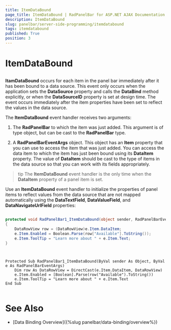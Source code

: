 ```yaml
---
title: ItemDataBound
page_title: ItemDataBound | RadPanelBar for ASP.NET AJAX Documentation
description: ItemDataBound
slug: panelbar/server-side-programming/itemdatabound
tags: itemdatabound
published: True
position: 3
---
```


# ItemDataBound



## 

**ItamDataBound** occurs for each item in the panel bar immediately after it has been bound to a data source. This event only occurs when the application sets the **DataSource** property and calls the **DataBind** method explicitly, or when the **DataSourceID** property is set at design time. The event occurs immediately after the item properties have been set to reflect the values in the data source.

The **ItemDataBound** event handler receives two arguments:

1. The **RadPanelBar** to which the item was just added. This argument is of type object, but can be cast to the **RadPanelBar** type.

1. A **RadPanelBarEventArgs** object. This object has an **Item** property that you can use to access the item that was just added. You can access the data item to which the item has just been bound using its **DataItem** property. The value of **DataItem** should be cast to the type of items in the data source so that you can work with its fields appropriately.

>tip The **ItemDataBound** event handler is the only time when the **DataItem** property of a panel item is set.
>


Use an **ItemDataBound** event handler to initialize the properties of panel items to reflect values from the data source that are not mapped automatically using the **DataTextField**, **DataValueField**, and **DataNavigateUrlField** properties:



````C#
	
protected void RadPanelBar1_ItemDataBound(object sender, RadPanelBarEventArgs e)
{
    DataRowView row = (DataRowView)e.Item.DataItem;
    e.Item.Enabled = Boolean.Parse(row["Available"].ToString());
    e.Item.ToolTip = "Learn more about " + e.Item.Text;
}
	
````
````VB.NET
	
Protected Sub RadPanelBar1_ItemDataBound(ByVal sender As Object, ByVal e As RadPanelBarEventArgs)
    Dim row As DataRowView = DirectCast(e.Item.DataItem, DataRowView)
    e.Item.Enabled = [Boolean].Parse(row("Available").ToString())
    e.Item.ToolTip = "Learn more about " + e.Item.Text
End Sub
	
````


# See Also

 * [Data Binding Overview]({%slug panelbar/data-binding/overview%})
